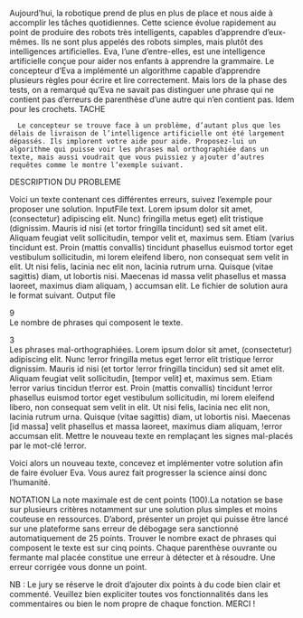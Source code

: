 Aujourd’hui, la robotique prend de plus en plus de place et nous aide à accomplir les tâches quotidiennes. Cette science évolue rapidement au point de produire des robots très intelligents, capables d’apprendre d’eux-mêmes. Ils ne sont plus appelés des robots simples, mais plutôt des intelligences artificielles.
                    Eva, l’une d’entre-elles, est une intelligence artificielle conçue pour aider nos enfants à apprendre la grammaire. Le concepteur d’Eva a implémenté un algorithme capable d’apprendre plusieurs règles pour écrire et lire correctement. Mais lors de la phase des tests, on a remarqué qu’Eva ne savait pas distinguer une phrase qui ne contient pas d’erreurs de  parenthèse d’une autre qui n’en contient pas. Idem pour les crochets.
TACHE

      Le concepteur se trouve face à un problème, d’autant plus que les délais de livraison de l’intelligence artificielle ont été largement dépassés. Ils implorent votre aide pour aide. Proposez-lui un algorithme qui puisse voir les phrases mal orthographiée dans un texte, mais aussi voudrait que vous puissiez y ajouter d’autres requêtes comme le montre l’exemple suivant.
DESCRIPTION DU PROBLEME

Voici un texte contenant ces différentes erreurs, suivez l’exemple pour proposer une solution.
InputFile text.
Lorem ipsum dolor sit amet, (consectetur) adipiscing elit. Nunc) fringilla metus eget) elit tristique (dignissim. Mauris id nisi (et tortor fringilla tincidunt) sed sit amet elit. Aliquam feugiat velit sollicitudin, tempor velit et, maximus sem. Etiam (varius tincidunt est. Proin (mattis convallis) tincidunt phasellus euismod tortor eget vestibulum sollicitudin, mi lorem eleifend libero, non consequat sem velit in elit. Ut nisi felis, lacinia nec elit non, lacinia rutrum urna. Quisque (vitae sagittis) diam, ut lobortis nisi. Maecenas id massa velit phasellus et massa laoreet, maximus diam aliquam, ) accumsan elit. 
Le fichier de solution aura le format suivant.
Output file	

9	
Le nombre de phrases qui composent le texte.


3	
Les phrases mal-orthographiées.
Lorem ipsum dolor sit amet, (consectetur) adipiscing elit. Nunc !error fringilla metus eget !error elit tristique !error dignissim. Mauris id nisi (et tortor !error fringilla tincidun) sed sit amet elit. Aliquam feugiat velit sollicitudin, [tempor velit] et, maximus sem. Etiam !error varius tincidun t!error est. Proin (mattis convallis) tincidunt !error phasellus euismod tortor eget vestibulum sollicitudin, mi lorem eleifend libero, non consequat sem velit in elit. Ut nisi felis, lacinia nec elit non, lacinia rutrum urna. Quisque (vitae sagittis) diam, ut lobortis nisi. Maecenas [id massa] velit phasellus et massa laoreet, maximus diam aliquam, !error accumsan elit.	Mettre le nouveau texte en remplaçant les signes mal-placés par le mot-clé !error.
                     

Voici alors un nouveau texte, concevez et implémenter votre solution afin de faire évoluer Eva. Vous aurez fait progresser la science ainsi donc l’humanité.

NOTATION
La note maximale est de cent points (100).La notation se base sur plusieurs critères notamment sur une solution plus simples et moins couteuse en ressources. D’abord, présenter un projet qui puisse être lancé sur une plateforme sans erreur de débogage sera sanctionné automatiquement de 25 points. Trouver le nombre exact de phrases qui composent le texte est sur cinq points. Chaque parenthèse ouvrante ou fermante mal placée constitue une erreur à détecter et à résoudre. Une erreur corrigée vous donne un point.

NB : Le jury se réserve le droit d’ajouter dix points à du code bien clair et commenté. Veuillez bien expliciter toutes vos fonctionnalités dans les commentaires ou bien le nom propre de chaque fonction. 
MERCI !
